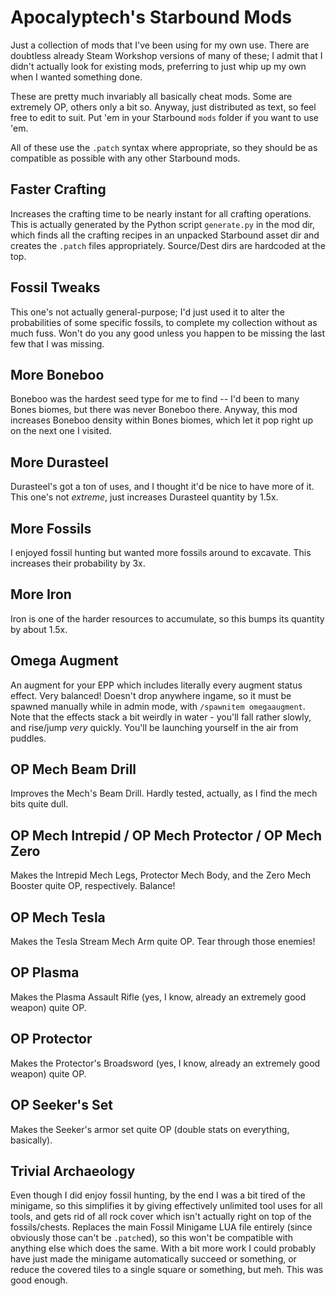 # Apocalyptech's Starbound Mods

Just a collection of mods that I've been using for my own use.  There are
doubtless already Steam Workshop versions of many of these; I admit that
I didn't actually look for existing mods, preferring to just whip up my
own when I wanted something done.

These are pretty much invariably all basically cheat mods.  Some are
extremely OP, others only a bit so.  Anyway, just distributed as text,
so feel free to edit to suit.  Put 'em in your Starbound `mods` folder
if you want to use 'em.

All of these use the `.patch` syntax where appropriate, so they should be
as compatible as possible with any other Starbound mods.

## Faster Crafting

Increases the crafting time to be nearly instant for all crafting operations.
This is actually generated by the Python script `generate.py` in the mod
dir, which finds all the crafting recipes in an unpacked Starbound asset dir
and creates the `.patch` files appropriately.  Source/Dest dirs are hardcoded
at the top.

## Fossil Tweaks

This one's not actually general-purpose; I'd just used it to alter the
probabilities of some specific fossils, to complete my collection without
as much fuss.  Won't do you any good unless you happen to be missing the
last few that I was missing.

## More Boneboo

Boneboo was the hardest seed type for me to find -- I'd been to many Bones
biomes, but there was never Boneboo there.  Anyway, this mod increases
Boneboo density within Bones biomes, which let it pop right up on the next
one I visited.

## More Durasteel

Durasteel's got a ton of uses, and I thought it'd be nice to have more of
it.  This one's not *extreme*, just increases Durasteel quantity by 1.5x.

## More Fossils

I enjoyed fossil hunting but wanted more fossils around to excavate.  This
increases their probability by 3x.

## More Iron

Iron is one of the harder resources to accumulate, so this bumps its quantity
by about 1.5x.

## Omega Augment

An augment for your EPP which includes literally every augment status effect.
Very balanced!  Doesn't drop anywhere ingame, so it must be spawned manually
while in admin mode, with `/spawnitem omegaaugment`.  Note that the effects
stack a bit weirdly in water - you'll fall rather slowly, and rise/jump
*very* quickly.  You'll be launching yourself in the air from puddles.

## OP Mech Beam Drill

Improves the Mech's Beam Drill.  Hardly tested, actually, as I find the mech
bits quite dull.

## OP Mech Intrepid / OP Mech Protector / OP Mech Zero

Makes the Intrepid Mech Legs, Protector Mech Body, and the Zero Mech Booster
quite OP, respectively.  Balance!

## OP Mech Tesla

Makes the Tesla Stream Mech Arm quite OP.  Tear through those enemies!

## OP Plasma

Makes the Plasma Assault Rifle (yes, I know, already an extremely good
weapon) quite OP.

## OP Protector

Makes the Protector's Broadsword (yes, I know, already an extremely good
weapon) quite OP.

## OP Seeker's Set

Makes the Seeker's armor set quite OP (double stats on everything, basically).

## Trivial Archaeology

Even though I did enjoy fossil hunting, by the end I was a bit tired of the
minigame, so this simplifies it by giving effectively unlimited tool uses for
all tools, and gets rid of all rock cover which isn't actually right on top
of the fossils/chests.  Replaces the main Fossil Minigame LUA file
entirely (since obviously those can't be `.patch`ed), so this won't be
compatible with anything else which does the same.  With a bit more work I
could probably have just made the minigame automatically succeed or something,
or reduce the covered tiles to a single square or something, but meh.  This
was good enough.
